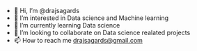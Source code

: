 - 👋 Hi, I’m @drajsagards
- 👀 I’m interested in Data science and Machine learning
- 🌱 I’m currently learning Data science 
- 💞️ I’m looking to collaborate on Data science realated projects
- 📫 How to reach me drajsagards@gmail.com

<!---
drajsagards/drajsagards is a ✨ special ✨ repository because its `README.md` (this file) appears on your GitHub profile.
You can click the Preview link to take a look at your changes.
--->
